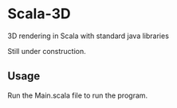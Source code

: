 # Scala-3D
3D rendering in Scala with standard java libraries

Still under construction.

## Usage
Run the Main.scala file to run the program. 
